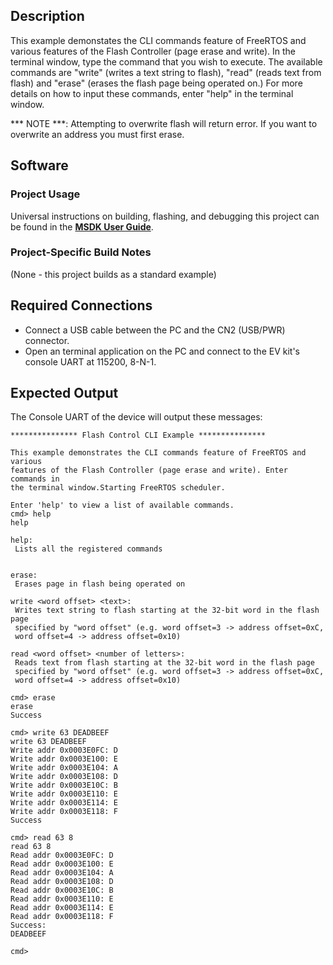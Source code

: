 ## Description

This example demonstates the CLI commands feature of FreeRTOS and various features of the Flash Controller (page erase and write). In the terminal window, type the command that you wish to execute. The available commands are "write" (writes a text string to flash), "read" (reads text from flash) and "erase" (erases the flash page being operated on.) For more details on how to input these commands, enter "help" in the terminal window.

*** NOTE ***: Attempting to overwrite flash will return error. If you want to overwrite an address you must first erase.


## Software

### Project Usage

Universal instructions on building, flashing, and debugging this project can be found in the **[MSDK User Guide](https://analog-devices-msdk.github.io/msdk/USERGUIDE/)**.

### Project-Specific Build Notes

(None - this project builds as a standard example)

## Required Connections

-   Connect a USB cable between the PC and the CN2 (USB/PWR) connector.
-   Open an terminal application on the PC and connect to the EV kit's console UART at 115200, 8-N-1.

## Expected Output

The Console UART of the device will output these messages:

```
*************** Flash Control CLI Example ***************

This example demonstrates the CLI commands feature of FreeRTOS and various
features of the Flash Controller (page erase and write). Enter commands in
the terminal window.Starting FreeRTOS scheduler.

Enter 'help' to view a list of available commands.
cmd> help
help

help:
 Lists all the registered commands


erase:
 Erases page in flash being operated on

write <word offset> <text>:
 Writes text string to flash starting at the 32-bit word in the flash page
 specified by "word offset" (e.g. word offset=3 -> address offset=0xC,
 word offset=4 -> address offset=0x10)

read <word offset> <number of letters>:
 Reads text from flash starting at the 32-bit word in the flash page
 specified by "word offset" (e.g. word offset=3 -> address offset=0xC,
 word offset=4 -> address offset=0x10)

cmd> erase
erase
Success

cmd> write 63 DEADBEEF
write 63 DEADBEEF
Write addr 0x0003E0FC: D
Write addr 0x0003E100: E
Write addr 0x0003E104: A
Write addr 0x0003E108: D
Write addr 0x0003E10C: B
Write addr 0x0003E110: E
Write addr 0x0003E114: E
Write addr 0x0003E118: F
Success

cmd> read 63 8
read 63 8
Read addr 0x0003E0FC: D
Read addr 0x0003E100: E
Read addr 0x0003E104: A
Read addr 0x0003E108: D
Read addr 0x0003E10C: B
Read addr 0x0003E110: E
Read addr 0x0003E114: E
Read addr 0x0003E118: F
Success:
DEADBEEF

cmd>
```
